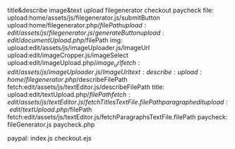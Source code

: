 title&describe
image&text upload
filegenerator
checkout
paycheck
file:
      upload:home/assets/js/filegenerator.js/submitButton
      upload:home/filegenerator.php/$filePath
      upload:edit/assets/js/filegenerator.js/generateButton
      upload:edit/documentUpload.php/$filePath
img:
      upload:edit/assets/js/imageUploader.js/ImageUrl
      upload:edit/imageCropper.js/imageSelect
      upload:edit/imageUpload.php/$image_url
      fetch:edit/assets/js/imageUploader.js/ImageUrl
text:
      describe:
                upload:home/filegenerator.php/$describeFilePath
                fetch:edit/assets/js/textEditor.js/describeFilePath
      title:
                upload:edit/textUpload.php/$filePath
                fetch:edit/assets/js/textEditor.js/fetchTitlesTextFile.filePath
      paragraphedit
                upload:edit/textUpload.php/$filePath
                fetch:edit/assets/js/textEditor.js/fetchParagraphsTextFile.filePath
paycheck:
      fileGenerator.js
      paycheck.php

paypal:
      index.js
      checkout.ejs
